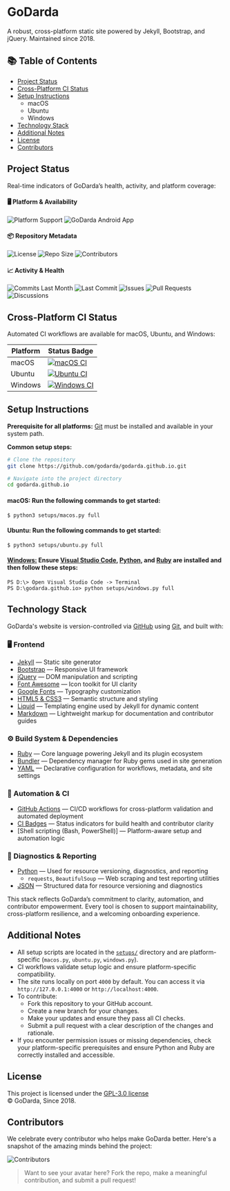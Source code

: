 # GoDarda 

A robust, cross-platform static site powered by Jekyll, Bootstrap, and jQuery. Maintained since 2018.

## 📚 Table of Contents

- [Project Status](#project-status)
- [Cross-Platform CI Status](#cross-platform-ci-status)
- [Setup Instructions](#setup-instructions)
  - macOS
  - Ubuntu
  - Windows
- [Technology Stack](#technology-stack)
- [Additional Notes](#additional-notes)
- [License](#license)
- [Contributors](#contributors)

## Project Status

Real-time indicators of GoDarda’s health, activity, and platform coverage:

#### 🖥️ Platform & Availability

![Platform Support](https://img.shields.io/badge/platforms-macOS%2C%20Ubuntu%2C%20Windows-blueviolet?logo=microsoft)
![GoDarda Android App](https://img.shields.io/badge/GoDarda-Android%20App-bluegreen?logo=android)

#### 📦 Repository Metadata

![License](https://img.shields.io/github/license/godarda/godarda.github.io?color=blue&logo=open-source-initiative)
![Repo Size](https://img.shields.io/github/repo-size/godarda/godarda.github.io?color=orange&logo=github)
![Contributors](https://img.shields.io/github/contributors/godarda/godarda.github.io?color=brightgreen&logo=git)

#### 📈 Activity & Health

![Commits Last Month](https://img.shields.io/github/commit-activity/m/godarda/godarda.github.io?color=yellow&logo=git)
![Last Commit](https://img.shields.io/github/last-commit/godarda/godarda.github.io?color=red&logo=github)
![Issues](https://img.shields.io/github/issues/godarda/godarda.github.io?color=purple&logo=github)
![Pull Requests](https://img.shields.io/github/issues-pr/godarda/godarda.github.io?color=cyan&logo=github)
![Discussions](https://img.shields.io/github/discussions/godarda/godarda.github.io?color=gold&logo=github)


## Cross-Platform CI Status
Automated CI workflows are available for macOS, Ubuntu, and Windows:

| Platform | Status Badge |
|----------|--------------|
| macOS    | [![macOS CI](https://github.com/godarda/godarda.github.io/actions/workflows/macos.yml/badge.svg?branch=main)](https://github.com/godarda/godarda.github.io/actions/workflows/macos.yml) |
| Ubuntu   | [![Ubuntu CI](https://github.com/godarda/godarda.github.io/actions/workflows/ubuntu.yml/badge.svg?branch=main)](https://github.com/godarda/godarda.github.io/actions/workflows/ubuntu.yml) |
| Windows  | [![Windows CI](https://github.com/godarda/godarda.github.io/actions/workflows/windows.yml/badge.svg?branch=main)](https://github.com/godarda/godarda.github.io/actions/workflows/windows.yml) |

## Setup Instructions
**Prerequisite for all platforms:** [Git](https://git-scm.com) must be installed and available in your system path.

**Common setup steps:**
```bash
# Clone the repository
git clone https://github.com/godarda/godarda.github.io.git

# Navigate into the project directory
cd godarda.github.io
```

#### **macOS:** Run the following commands to get started:
```
$ python3 setups/macos.py full
```
#### **Ubuntu:** Run the following commands to get started:
```
$ python3 setups/ubuntu.py full
```
#### **[Windows:](#windows)** Ensure [Visual Studio Code][gdkcqso], [Python][gdxadth], and [Ruby][gdzrvdq] are installed and then follow these steps:
```
PS D:\> Open Visual Studio Code -> Terminal  
PS D:\godarda.github.io> python setups/windows.py full  
```

## Technology Stack

GoDarda's website is version-controlled via [GitHub](https://github.com) using [Git](https://git-scm.com), and built with:

### 🖥️ Frontend
- [Jekyll](https://jekyllrb.com) — Static site generator  
- [Bootstrap](https://getbootstrap.com) — Responsive UI framework  
- [jQuery](https://jquery.com) — DOM manipulation and scripting  
- [Font Awesome](https://fontawesome.com) — Icon toolkit for UI clarity  
- [Google Fonts](https://fonts.google.com) — Typography customization  
- [HTML5 & CSS3](https://developer.mozilla.org/en-US/docs/Web/Guide/HTML/HTML5) — Semantic structure and styling  
- [Liquid](https://shopify.github.io/liquid/) — Templating engine used by Jekyll for dynamic content  
- [Markdown](https://www.markdownguide.org) — Lightweight markup for documentation and contributor guides  

### ⚙️ Build System & Dependencies
- [Ruby](https://www.ruby-lang.org) — Core language powering Jekyll and its plugin ecosystem  
- [Bundler](https://bundler.io) — Dependency manager for Ruby gems used in site generation  
- [YAML](https://yaml.org) — Declarative configuration for workflows, metadata, and site settings  

### 🚀 Automation & CI
- [GitHub Actions](https://github.com/features/actions) — CI/CD workflows for cross-platform validation and automated deployment  
- [CI Badges](https://shields.io) — Status indicators for build health and contributor clarity  
- [Shell scripting (Bash, PowerShell)] — Platform-aware setup and automation logic  

### 🐍 Diagnostics & Reporting
- [Python](https://www.python.org) — Used for resource versioning, diagnostics, and reporting  
  - `requests`, `BeautifulSoup` — Web scraping and test reporting utilities  
- [JSON](https://www.json.org) — Structured data for resource versioning and diagnostics

This stack reflects GoDarda’s commitment to clarity, automation, and contributor empowerment. Every tool is chosen to support maintainability, cross-platform resilience, and a welcoming onboarding experience.

## Additional Notes

- All setup scripts are located in the [`setups/`][gdzgwel] directory and are platform-specific (`macos.py`, `ubuntu.py`, `windows.py`).
- CI workflows validate setup logic and ensure platform-specific compatibility.
- The site runs locally on port `4000` by default. You can access it via `http://127.0.0.1:4000` or `http://localhost:4000`.
- To contribute:
  - Fork this repository to your GitHub account.
  - Create a new branch for your changes.
  - Make your updates and ensure they pass all CI checks.
  - Submit a pull request with a clear description of the changes and rationale.
- If you encounter permission issues or missing dependencies, check your platform-specific prerequisites and ensure Python and Ruby are correctly installed and accessible.

## License
This project is licensed under the [GPL-3.0 license](https://github.com/godarda/godarda.github.io/blob/main/LICENSE)  
© GoDarda, Since 2018.

## Contributors

We celebrate every contributor who helps make GoDarda better. Here's a snapshot of the amazing minds behind the project:

![Contributors](https://contrib.rocks/image?repo=godarda/godarda.github.io)

> Want to see your avatar here? Fork the repo, make a meaningful contribution, and submit a pull request!

[gdezvdy]: https://github.com
[gdzuddz]: https://getbootstrap.com
[gdddcia]: https://jquery.com
[gdwwvga]: https://jekyllrb.com
[gdzyzav]: https://git-scm.com
[gdxadth]: https://www.python.org
[gdzrvdq]: https://rubyinstaller.org/downloads
[gdkcqso]: https://code.visualstudio.com
[gdzdngz]: https://github.com/godarda/godarda.github.io?tab=MIT-1-ov-file
[gdzgwel]: https://github.com/godarda/godarda.github.io/tree/main/setups